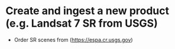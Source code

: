 # Create and ingest a new product (e.g. Landsat 7 SR from USGS)
* Order SR scenes from (https://espa.cr.usgs.gov)
